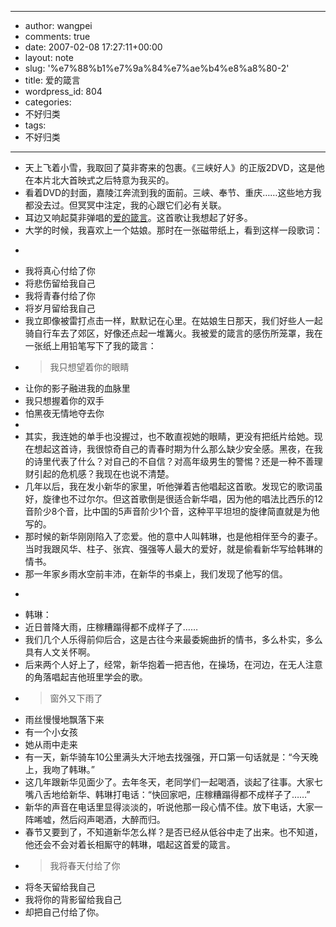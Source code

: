 - --
- author: wangpei
- comments: true
- date: 2007-02-08 17:27:11+00:00
- layout: note
- slug: '%e7%88%b1%e7%9a%84%e7%ae%b4%e8%a8%80-2'
- title: 爱的箴言
- wordpress_id: 804
- categories:
- 不好归类
- tags:
- 不好归类
- --
- 天上飞着小雪，我取回了莫非寄来的包裹。《三峡好人》的正版2DVD，这是他在本片北大首映式之后特意为我买的。
- 看着DVD的封面，嘉陵江奔流到我的面前。三峡、奉节、重庆……这些地方我都没去过。但冥冥中注定，我的心跟它们必有关联。
- 耳边又响起莫非弹唱的[爱的箴言](http://www.wangpei.net/blog/wp-content/uploads/2007/02/loveproverb.MP3)。这首歌让我想起了好多。
- 大学的时候，我喜欢上一个姑娘。那时在一张磁带纸上，看到这样一段歌词：
- <blockquote>
- 我将真心付给了你
- 将悲伤留给我自己
- 我将青春付给了你
- 将岁月留给我自己</blockquote>
- 我立即像被雷打点击一样，默默记在心里。在姑娘生日那天，我们好些人一起骑自行车去了郊区，好像还点起一堆篝火。我被爱的箴言的感伤所笼罩，我在一张纸上用铅笔写下了我的箴言：
- <blockquote>我只想望着你的眼睛
- 让你的影子融进我的血脉里
- 我只想握着你的双手
- 怕黑夜无情地夺去你
- </blockquote>
- 其实，我连她的单手也没握过，也不敢直视她的眼睛，更没有把纸片给她。现在想起这首诗，我很惊奇自己的青春时期为什么那么缺少安全感。黑夜，在我的诗里代表了什么？对自己的不自信？对高年级男生的警惕？还是一种不善理财引起的危机感？我现在也说不清楚。
- 几年以后，我在发小新华的家里，听他弹着吉他唱起这首歌。发现它的歌词虽好，旋律也不过尔尔。但这首歌倒是很适合新华唱，因为他的唱法比西乐的12音阶少8个音，比中国的5声音阶少1个音，这种平平坦坦的旋律简直就是为他写的。
- 那时候的新华刚刚陷入了恋爱。他的意中人叫韩琳，也是他相伴至今的妻子。当时我跟风华、柱子、张宾、强强等人最大的爱好，就是偷看新华写给韩琳的情书。
- 那一年家乡雨水空前丰沛，在新华的书桌上，我们发现了他写的信。
- <blockquote>
- 韩琳：
- 近日普降大雨，庄稼糟蹋得都不成样子了……</blockquote>
- 我们几个人乐得前仰后合，这是古往今来最委婉曲折的情书，多么朴实，多么具有人文关怀啊。
- 后来两个人好上了，经常，新华抱着一把吉他，在操场，在河边，在无人注意的角落唱起吉他班里学会的歌。
- <blockquote>窗外又下雨了
- 雨丝慢慢地飘落下来
- 有一个小女孩
- 她从雨中走来</blockquote>
- 有一天，新华骑车10公里满头大汗地去找强强，开口第一句话就是：“今天晚上，我吻了韩琳。”
- 这几年跟新华见面少了。去年冬天，老同学们一起喝酒，谈起了往事。大家七嘴八舌地给新华、韩琳打电话：“快回家吧，庄稼糟蹋得都不成样子了……”
- 新华的声音在电话里显得淡淡的，听说他那一段心情不佳。放下电话，大家一阵唏嘘，然后闷声喝酒，大醉而归。
- 春节又要到了，不知道新华怎么样？是否已经从低谷中走了出来。也不知道，他还会不会对着长相厮守的韩琳，唱起这首爱的箴言。
- <blockquote>我将春天付给了你
- 将冬天留给我自己
- 我将你的背影留给我自己
- 却把自己付给了你。</blockquote>
